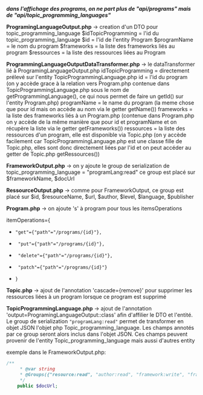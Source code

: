 ***dans l'affichage des programs, on ne part plus de "api/programs" mais de "api/topic_programming_languages"***

**ProgramingLanguageOutput.php** -> creation d'un DTO pour topic_programming_language
$idTopicProgramming = l'id du topic_programming_language
$id = l'id de l'entity Program
$programName = le nom du program
$frameworks = la liste des frameworks liés au program
$ressources = la liste des ressources liées au Program

**ProgrammingLanguageOutputDataTransformer.php** -> le dataTransformer lié à ProgramingLanguageOutput.php
idTopicProgramming = directement prélevé sur l'entity TopicProgrammingLanguage.php
id = l'id du program (on y accède grace à la relation vers Program.php contenue dans TopicProgrammingLanguage.php sous le nom de getProgrammingLanguage(), ce qui nous permet de faire un getId() sur l'entity Program.php)
programName = le name du program (la meme chose que pour id mais on accède au nom via le getter getName())
frameworks = la liste des frameworks liés à un Program.php (contenue dans Program.php on y accède de la même manière que pour id et programName et on récupère la liste via le getter getFrameworks())
ressources = la liste des ressources d'un program, elle est disponible via Topic.php (on y accède facilement car TopicProgrammingLanguage.php est une classe fille de Topic.php, elles sont donc directement liées par l'id et on peut accéder au getter de Topic.php getRessources())

**FrameworkOutput.php** -> on y ajoute le group de serialization de topic_programming_language = "programLang:read"
ce group est placé sur $frameworkName, $docUrl

**RessourceOutput.php** -> comme pour FrameworkOutput, ce group est placé sur $id, $resourceName, $url, $author, $level, $language, $publisher

**Program.php** -> on ajoute 's' à program pour tous les itemsOperations

itemOperations={
 *     "get"={"path"="/programs/{id}"},
 *      "put"={"path"="/programs/{id}"},
 *      "delete"={"path"="/programs/{id}"},
 *      "patch"={"path"="/programs/{id}"}
 *     }

**Topic.php** -> ajout de l'annotation 'cascade={remove}' pour supprimer les ressources liées à un program lorsque ce program est supprimé

**TopicProgrammingLanguage.php** -> ajout de l'annotation 'output=ProgramingLanguageOutput::class' afin d'affilier le DTO et l'entité.
Le group de serialization ``` "programLang:read" ``` permet de transformer en objet JSON l'objet php Topic_programming_language. Les champs annotés par ce group
seront alors inclus dans l'objet JSON. Ces champs peuvent provenir de l'entity Topic_programming_language mais aussi d'autres entity

exemple dans le FrameworkOutput.php:
```php
/**
     * @var string
     * @Groups({"resource:read", "author:read", "framework:write", "framework:read", "program:read", "programLang:read"})
     */
    public $docUrl;
```

